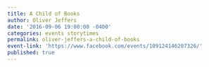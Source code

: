```yaml
---
title: A Child of Books
author: Oliver Jeffers
date: '2016-09-06 19:00:00 -0400'
categories: events storytimes
permalink: oliver-jeffers-a-child-of-books
event-link: 'https://www.facebook.com/events/109124146207326/'
published: true
---
```

